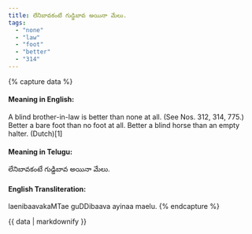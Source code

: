 ```yaml
---
title: లేనిబావకంటే గుడ్డిబావ అయినా మేలు.
tags:
  - "none"
  - "law"
  - "foot"
  - "better"
  - "314"
---
```


{% capture data %}
#### Meaning in English:
A blind brother-in-law is better than none at all.
(See Nos. 312, 314, 775.)
Better a bare foot than no foot at all.
Better a blind horse than an empty halter. (Dutch)[1]

#### Meaning in Telugu:
లేనిబావకంటే గుడ్డిబావ అయినా మేలు.

#### English Transliteration:
laenibaavakaMTae guDDibaava ayinaa maelu.
{% endcapture %}

<div class="notice">{{ data | markdownify }}</div>

